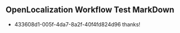 ## OpenLocalization Workflow Test MarkDown
* 433608d1-005f-4da7-8a2f-40f4fd824d96 thanks!

<!--HONumber=Aug16_HO1-->


